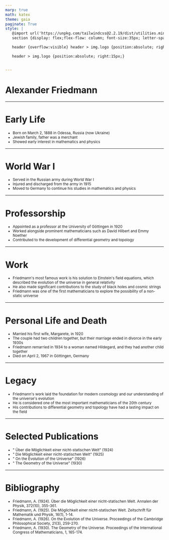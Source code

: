 ```yaml
---
marp: true
math: katex
theme: gaia
paginate: True
style: |
   @import url('https://unpkg.com/tailwindcss@2.2.19/dist/utilities.min.css');
   section {display: flex;flex-flow: column; font-size:35px; letter-spacing:1.4px;}

   header {overflow:visible} header > img.logo {position:absolute; right:15px;}

   header > img.logo {position:absolute; right:15px;}


---
```

<!-- backgroundColor: white -->
<!-- _class: lead -->

 # Alexander Friedmann

---
<style scoped>p,li {font-size:0.88em}</style>

 # Early Life
- Born on March 2, 1888 in Odessa, Russia (now Ukraine)
- Jewish family, father was a merchant
- Showed early interest in mathematics and physics


---
<style scoped>p,li {font-size:0.88em}</style>

 # World War I
- Served in the Russian army during World War I
- Injured and discharged from the army in 1915
- Moved to Germany to continue his studies in mathematics and physics


---
<style scoped>p,li {font-size:0.88em}</style>

 # Professorship

- Appointed as a professor at the University of Göttingen in 1920
- Worked alongside prominent mathematicians such as David Hilbert and Emmy Noether
- Contributed to the development of differential geometry and topology

---
<style scoped>p,li {font-size:0.88em}</style>

 # Work

- Friedmann's most famous work is his solution to Einstein's field equations, which described the evolution of the universe in general relativity
- He also made significant contributions to the study of black holes and cosmic strings
- Friedmann was one of the first mathematicians to explore the possibility of a non-static universe

---
<style scoped>p,li {font-size:0.84em}</style>

 # Personal Life and Death

- Married his first wife, Margarete, in 1920
- The couple had two children together, but their marriage ended in divorce in the early 1930s
- Friedmann remarried in 1934 to a woman named Hildegard, and they had another child together
- Died on April 2, 1967 in Göttingen, Germany

---
<style scoped>p,li {font-size:0.88em}</style>

 # Legacy

- Friedmann's work laid the foundation for modern cosmology and our understanding of the universe's evolution
- He is considered one of the most important mathematicians of the 20th century
- His contributions to differential geometry and topology have had a lasting impact on the field

---
<style scoped>p,li {font-size:0.84em}</style>

 # Selected Publications

- " Über die Möglichkeit einer nicht-statischen Welt" (1924)
- " Die Möglichkeit einer nicht-statischen Welt" (1925)
- " On the Evolution of the Universe" (1926)
- " The Geometry of the Universe" (1930)

---
<style scoped>p,li {font-size:0.84em}</style>

 # Bibliography
- Friedmann, A. (1924). Über die Möglichkeit einer nicht-statischen Welt. Annalen der Physik, 372(10), 355-361.
- Friedmann, A. (1925). Die Möglichkeit einer nicht-statischen Welt. Zeitschrift für Mathematik und Physik, 16(1), 1-14.
- Friedmann, A. (1926). On the Evolution of the Universe. Proceedings of the Cambridge Philosophical Society, 21(3), 259-270.
- Friedmann, A. (1930). The Geometry of the Universe. Proceedings of the International Congress of Mathematicians, 1, 165-174.
